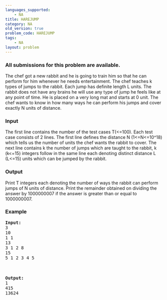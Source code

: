 ```yaml
---
languages_supported:
    - NA
title: HAREJUMP
category: NA
old_version: true
problem_code: HAREJUMP
tags:
    - NA
layout: problem
---
```

###  All submissions for this problem are available. 

The chef got a new rabbit and he is going to train him so that he can perform for him whenever he needs entertainment. The chef teaches k types of jumps to the rabbit. Each jump has definite length L units. The rabbit does not have any brains he will use any type of jump he feels like at any point of time. He is placed on a very long mat and starts at 0 unit. The chef wants to know in how many ways he can perform his jumps and cover exactly N units of distance.

### Input

The first line contains the number of the test cases T(<=100). Each test case consists of 2 lines. The first line defines the distance N (1<=N<=10^18) which tells us the number of units the chef wants the rabbit to cover. The next line contains k the number of jumps which are taught to the rabbit, k (k<=15) integers follow in the same line each denoting distinct distance L (L<=15) units which can be jumped by the rabbit.

### Output

Print T integers each denoting the number of ways the rabbit can perform jumps of N units of distance. Print the remainder obtained on dividing the answer by 1000000007 if the answer is greater than or equal to 1000000007.

### Example

<pre><b>Input:</b>
3
10
1 1
13
3 1 2 8
15
5 1 2 3 4 5



<b>Output:</b>
1
415
13624
</pre>